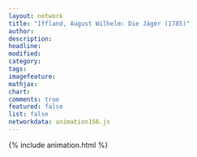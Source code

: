 ```yaml
---
layout: network
title: "Iffland, August Wilhelm: Die Jäger (1785)"
author:
description:
headline:
modified:
category:
tags:
imagefeature: 
mathjax: 
chart: 
comments: true
featured: false
list: false
networkdata: animation156.js
---
```

{% include animation.html %}
